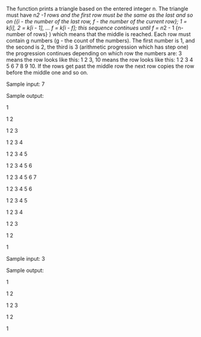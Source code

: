 The function prints a triangle based on the entered integer n. The triangle must have n*2 -1 rows and the first row must be the same as the last and so on ({i - the number of the last row, f - the number of the current row}; 1 = k[i], 2 = k[i - 1], ... f = k[i - f]; this sequence continues until f = n*2 - 1 {n- number of rows} ) which means that the middle is reached. Each row must contain g numbers (g - the count of the numbers). The first number is 1, and the second is 2, the third is 3 (arithmetic progression which has step one) the progression continues depending on which row the numbers are: 3 means the row looks like this: 1 2 3, 10 means the row looks like this: 1 2 3 4 5 6 7 8 9 10. If the rows get past the middle row the next row  copies the row before the middle one and so on.

Sample input: 7

Sample output:

1

1 2

1 2 3

1 2 3 4

1 2 3 4 5

1 2 3 4 5 6

1 2 3 4 5 6 7

1 2 3 4 5 6

1 2 3 4 5

1 2 3 4

1 2 3

1 2

1

Sample input: 3

Sample output:

1

1 2

1 2 3

1 2

1



